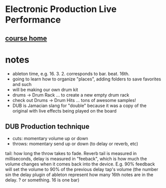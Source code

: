 Electronic Production Live Performance
======================================
[course home](http://ol.berklee.edu/course/view.php?id=45859)
-------------------------------------------------------------


notes
==================================
- ableton time, e.g. 16. 3. 2. corresponds to bar. beat. 16th.
- going to learn how to organize "places", adding folders to save favorites and such
- will be making our own drum kit
- drums -> Drum Rack ... to create a new empty drum rack
- check out Drums -> Drum Hits ... tons of awesome samples!
- DUB is Jamacian slang for "double" because it was a copy of the original with live effects being played on the board

DUB Production technique
-------------------------
- cuts: momentary volume up or down
- throws: momentary send up or down (to delay or reverb, etc)

tail: how long the throw takes to fade. Reverb tail is measured in milliseconds, delay is measured in "feeback", which is how much the volume changes when it comes back into the device. E.g. 90% feedback will set the volume to 90% of the previous delay tap's volume (the number sin the delay plugin of ableton represent how many 16th notes are in the delay. ? or something. 16 is one bar)
